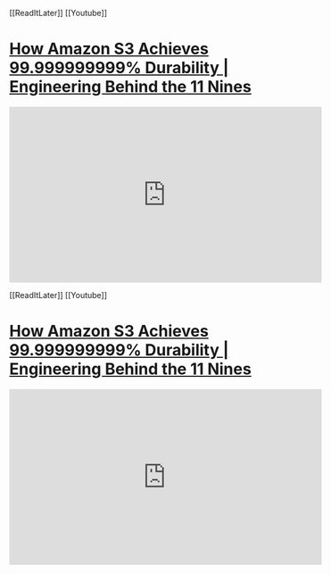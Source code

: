 [[ReadItLater]] [[Youtube]]

# [How Amazon S3 Achieves 99.999999999% Durability | Engineering Behind the 11 Nines](https://www.youtube.com/watch?v=DaHmxRg2GWc)

<iframe width="560" height="315" src="https://www.youtube-nocookie.com/embed/DaHmxRg2GWc" title="YouTube video player" frameborder="0" allow="accelerometer; autoplay; clipboard-write; encrypted-media; gyroscope; picture-in-picture" allowfullscreen></iframe>

[[ReadItLater]] [[Youtube]]

# [How Amazon S3 Achieves 99.999999999% Durability | Engineering Behind the 11 Nines](https://www.youtube.com/watch?v=DaHmxRg2GWc)

<iframe width="560" height="315" src="https://www.youtube-nocookie.com/embed/DaHmxRg2GWc" title="YouTube video player" frameborder="0" allow="accelerometer; autoplay; clipboard-write; encrypted-media; gyroscope; picture-in-picture" allowfullscreen></iframe>